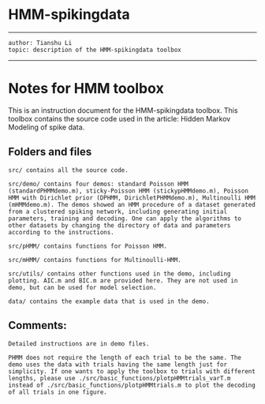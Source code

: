 # HMM-spikingdata
---
    author: Tianshu Li
    topic: description of the HMM-spikingdata toolbox
---

# Notes for HMM toolbox

This is an instruction document for the HMM-spikingdata toolbox. This toolbox contains the source code used in the article: Hidden Markov Modeling of spike data.


## Folders and files

    src/ contains all the source code.

    src/demo/ contains four demos: standard Poisson HMM (standardPHMMdemo.m), sticky-Poisson HMM (stickypHMMdemo.m), Poisson HMM with Dirichlet prior (DPHMM, DirichletPHMMdemo.m), Multinoulli HMM (mHMMdemo.m). The demos showed an HMM procedure of a dataset generated from a clustered spiking network, including generating initial parameters, training and decoding. One can apply the algorithms to other datasets by changing the directory of data and parameters according to the instructions.
    
    src/pHMM/ contains functions for Poisson HMM.
    
    src/mHMM/ contains functions for Multinoulli-HMM.
    
    src/utils/ contains other functions used in the demo, including plotting. AIC.m and BIC.m are provided here. They are not used in demo, but can be used for model selection.

    data/ contains the example data that is used in the demo.
    

## Comments:
    
    Detailed instructions are in demo files.
    
    PHMM does not require the length of each trial to be the same. The demo uses the data with trials having the same length just for simplicity. If one wants to apply the toolbox to trials with different lengths, please use ./src/basic_functions/plotpHMMtrials_varT.m instead of ./src/basic_functions/plotpHMMtrials.m to plot the decoding of all trials in one figure.
